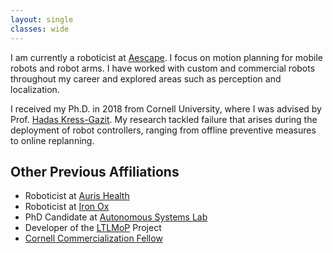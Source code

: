 ```yaml
---
layout: single
classes: wide
---
```


I am currently a roboticist at [Aescape](https://www.aescape.co/).
I focus on motion planning for mobile robots and robot arms.
I have worked with custom and commercial robots throughout my career and explored areas such as perception and localization.

I received my Ph.D. in 2018 from Cornell University,
where I was advised by Prof. [Hadas Kress-Gazit](http://verifiablerobotics.com/).
My research tackled failure that arises during the deployment of robot controllers,
ranging from offline preventive measures to online replanning.

## Other Previous Affiliations
* Roboticist at [Auris Health](https://www.aurishealth.com/)
* Roboticist at [Iron Ox](https://www.crunchbase.com/organization/iron-ox)
* PhD Candidate at [Autonomous Systems Lab](http://cornell-asl.org/main/index.html)
* Developer of the [LTLMoP](http://ltlmop.github.io/) Project
* [Cornell Commercialization Fellow](https://www.engineering.cornell.edu/2017-commercialization-fellows)

